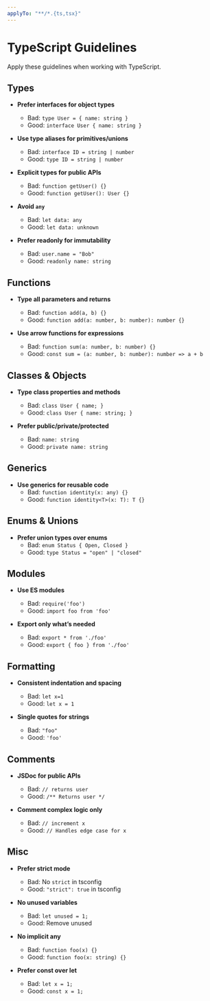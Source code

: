```yaml
---
applyTo: "**/*.{ts,tsx}"
---
```


# TypeScript Guidelines

Apply these guidelines when working with TypeScript.

## Types
- **Prefer interfaces for object types**
  - Bad: `type User = { name: string }`
  - Good: `interface User { name: string }`

- **Use type aliases for primitives/unions**
  - Bad: `interface ID = string | number`
  - Good: `type ID = string | number`

- **Explicit types for public APIs**
  - Bad: `function getUser() {}`
  - Good: `function getUser(): User {}`

- **Avoid `any`**
  - Bad: `let data: any`
  - Good: `let data: unknown`

- **Prefer readonly for immutability**
  - Bad: `user.name = "Bob"`
  - Good: `readonly name: string`

## Functions
- **Type all parameters and returns**
  - Bad: `function add(a, b) {}`
  - Good: `function add(a: number, b: number): number {}`

- **Use arrow functions for expressions**
  - Bad: `function sum(a: number, b: number) {}`
  - Good: `const sum = (a: number, b: number): number => a + b`

## Classes & Objects
- **Type class properties and methods**
  - Bad: `class User { name; }`
  - Good: `class User { name: string; }`

- **Prefer public/private/protected**
  - Bad: `name: string`
  - Good: `private name: string`

## Generics
- **Use generics for reusable code**
  - Bad: `function identity(x: any) {}`
  - Good: `function identity<T>(x: T): T {}`

## Enums & Unions
- **Prefer union types over enums**
  - Bad: `enum Status { Open, Closed }`
  - Good: `type Status = "open" | "closed"`

## Modules
- **Use ES modules**
  - Bad: `require('foo')`
  - Good: `import foo from 'foo'`

- **Export only what’s needed**
  - Bad: `export * from './foo'`
  - Good: `export { foo } from './foo'`

## Formatting
- **Consistent indentation and spacing**
  - Bad: `let x=1`
  - Good: `let x = 1`

- **Single quotes for strings**
  - Bad: `"foo"`
  - Good: `'foo'`

## Comments
- **JSDoc for public APIs**
  - Bad: `// returns user`
  - Good: `/** Returns user */`

- **Comment complex logic only**
  - Bad: `// increment x`
  - Good: `// Handles edge case for x`

## Misc
- **Prefer strict mode**
  - Bad: No `strict` in tsconfig
  - Good: `"strict": true` in tsconfig

- **No unused variables**
  - Bad: `let unused = 1;`
  - Good: Remove unused

- **No implicit any**
  - Bad: `function foo(x) {}`
  - Good: `function foo(x: string) {}`

- **Prefer const over let**
  - Bad: `let x = 1;`
  - Good: `const x = 1;`
